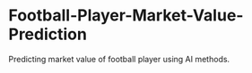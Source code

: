 # Football-Player-Market-Value-Prediction
Predicting market value of football player using AI methods. 
